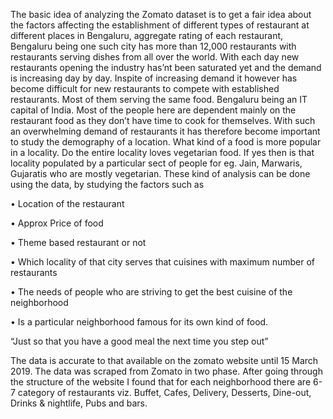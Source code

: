 The basic idea of analyzing the Zomato dataset is to get a fair idea about the factors affecting the establishment of different types of 
restaurant at different places in Bengaluru, aggregate rating of each restaurant, Bengaluru being one such city has more than 12,000 
restaurants with restaurants serving dishes from all over the world. With each day new restaurants opening the industry has’nt been
saturated yet and the demand is increasing day by day. Inspite of increasing demand it however has become difficult for new restaurants 
to compete with established restaurants. Most of them serving the same food. Bengaluru being an IT capital of India. Most of the people 
here are dependent mainly on the restaurant food as they don’t have time to cook for themselves. With such an overwhelming demand of
restaurants it has therefore become important to study the demography of a location. What kind of a food is more popular in a locality. 
Do the entire locality loves vegetarian food. 
If yes then is that locality populated by a particular sect of people for eg. Jain, Marwaris, Gujaratis who are mostly vegetarian. 
These kind of analysis can be done using the data, by studying the factors such as 

• Location of the restaurant

• Approx Price of food 

• Theme based restaurant or not 

• Which locality of that city serves that cuisines with maximum number of restaurants 

• The needs of people who are striving to get the best cuisine of the neighborhood 

• Is a particular neighborhood famous for its own kind of food.

“Just so that you have a good meal the next time you step out”

The data is accurate to that available on the zomato website until 15 March 2019. The data was scraped from Zomato in two phase. After going through the structure of the website I found that for each neighborhood there are 6-7 category of restaurants viz. Buffet, Cafes, Delivery, Desserts, Dine-out, Drinks & nightlife, Pubs and bars. 
